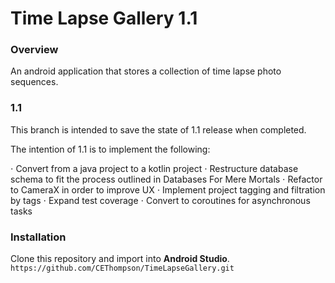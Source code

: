 # Time Lapse Gallery 1.1

### Overview
An android application that stores a collection of time lapse photo sequences.

### 1.1
This branch is intended to save the state of 1.1 release when completed.

The intention of 1.1 is to implement the following:

⋅ Convert from a java project to a kotlin project
⋅ Restructure database schema to fit the process outlined in Databases For Mere Mortals
⋅ Refactor to CameraX in order to improve UX
⋅ Implement project tagging and filtration by tags
⋅ Expand test coverage
⋅ Convert to coroutines for asynchronous tasks


### Installation 
Clone this repository and import into **Android Studio**.
`https://github.com/CEThompson/TimeLapseGallery.git`
